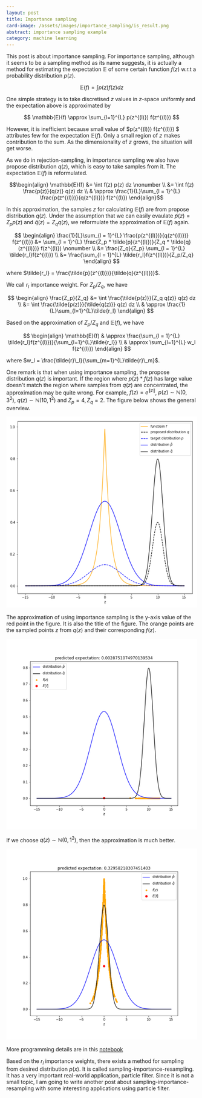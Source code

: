 ```yaml
---
layout: post
title: Importance sampling
card-image: /assets/images/importance_sampling/is_result.png
abstract: importance sampling example
category: machine learning
---
```


This post is about importance sampling. For importance sampling, although it seems to be a sampling method as its name suggests, it is actually a method for estimating the expectation $\mathbb{E}$ of some certain function $f(z)$ w.r.t a probability distribution $p(z)$.

$$\mathbb{E}(f) = \int p(z) f(z) dz$$

One simple strategy is to take discretised $z$ values in $z$-space uniformly and the expectation above is approximated by

$$ \mathbb{E}(f) \approx \sum_{l=1}^{L} p(z^{(l)}) f(z^{(l)}) $$

However, it is inefficient because small value of $p(z^{(l)}) f(z^{(l)}) $ attributes few for the expectation $\mathbb{E}(f)$. Only a small region of $z$ makes contribution to the sum. As the dimensionality of $z$ grows, the situation will get worse.

As we do in rejection-sampling, in importance sampling we also have propose distribution $q(z)$, which is easy to take samples from it. The expectation $\mathbb{E}(f)$ is reformulated.

$$\begin{align}
\mathbb{E}(f) &= \int f(z) p(z) dz \nonumber \\
&= \int f(z) \frac{p(z)}{q(z)} q(z) dz \\
& \approx  \frac{1}{L}\sum_{l = 1}^{L} \frac{p(z^{(l)})}{q(z^{(l)})} f(z^{(l)})
\end{align}$$

In this approximation, the samples $z$ for calculating $\mathbb{E}(f)$ are from propose distribution $q(z)$. Under the assumption that we can easily evaulate $\tilde{p}(z) = Z_p p(z)$ and $\tilde{q}(z) = Z_q q(z)$, we reformulate the approximation of $\mathbb{E}(f)$ again.

$$
\begin{align}
\frac{1}{L}\sum_{l = 1}^{L} \frac{p(z^{(l)})}{q(z^{(l)})} f(z^{(l)}) &= \sum_{l = 1}^{L} \frac{Z_p * \tilde{p}(z^{(l)})}{Z_q * \tilde{q}(z^{(l)})} f(z^{(l)}) \nonumber \\
&= \frac{Z_q}{Z_p} \sum_{l = 1}^{L} \tilde{r_l}f(z^{(l)}) \\
&= \frac{\sum_{l = 1}^{L} \tilde{r_l}f(z^{(l)})}{Z_p/Z_q}
\end{align}
$$

where $\tilde{r_l} = \frac{\tilde{p}(z^{(l)})}{\tilde{q}(z^{(l)})}$.

We call $r_l$ importance weight. For $Z_p/Z_q$, we have

$$
\begin{align}
\frac{Z_p}{Z_q} &= \int \frac{\tilde{p(z)}}{Z_q q(z)} q(z) dz \\
&= \int \frac{\tilde{p(z)}}{\tilde{q(z)}} q(z) dz \\
& \approx \frac{1}{L}\sum_{l=1}^{L}\tilde{r_l}
\end{align}
$$

Based on the approximation of $Z_p/Z_q$ and $\mathbb{E}(f)$, we have 

$$
\begin{align}
\mathbb{E}(f) & \approx \frac{\sum_{l = 1}^{L} \tilde{r_l}f(z^{(l)})}{\sum_{l=1}^{L}\tilde{r_l}} \\
& \approx \sum_{l=1}^{L} w_l f(z^{(l)})
\end{align}
$$

where $w_l = \frac{\tilde{r}\_l}{\sum_{m=1}^{L}\tilde{r}\_m}$.

One remark is that when using importance sampling, the propose distribution $q(z)$ is important. If the region where $p(z)* f(z)$ has large value doesn't match the region where samples from $q(z)$ are concentrated, the approximation may be quite wrong. For example, $f(z) = e^{\|z\|}$, $p(z) \sim \mathbb{N}(0, 3^2)$, $q(z) \sim \mathbb{N}(10, 1^2)$ and $Z_p = 4, Z_q = 2$. The figure below shows the general overview.

![overview](/assets/images/importance_sampling/general_overview.png)

The approximation of using importance sampling is the y-axis value of the red point in the figure. It is also the title of the figure. The orange points are the sampled points $z$ from $q(z)$ and their corresponding $f(z)$.

![wrong_result](/assets/images/importance_sampling/is_result.png)

If we choose $q(z) \sim \mathbb{N}(0, 1^2)$, then the approximation is much better.

![better_result](/assets/images/importance_sampling/better_result.png)

More programming details are in this [notebook](https://github.com/dorianHe/math_of_machine_learning/blob/master/importance_sampling.ipynb)

Based on the $r_l$ importance weights, there exists a method for sampling from desired distribution $p(x)$. It is called sampling-importance-resampling. It has a very important real-world application, particle filter. Since it is not a small topic, I am going to write another post about sampling-importance-resampling with some interesting applications using particle filter.
